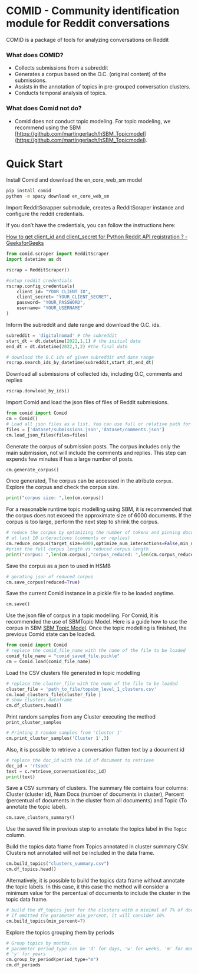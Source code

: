 # COMID - Community identification module for Reddit conversations

COMID is a package of tools for analyzing conversations on Reddit

### What does COMID?

- Collects submissions from a subreddit
- Generates a corpus based on the O.C. (original content) of the submissions.
- Assists in the annotation of topics in pre-grouped conversation clusters.
- Conducts temporal analysis of topics.

### What does Comid not do?

- Comid does not conduct topic modeling. For topic modeling, we recommend using the SBM [https://github.com/martingerlach/hSBM_Topicmodel](https://github.com/martingerlach/hSBM_Topicmodel).

# Quick Start

Install Comid and download the en_core_web_sm model

```bash
pip install comid
python -m spacy download en_core_web_sm
```

Import RedditScrapper submodule, creates a RedditScraper instance and configure the reddit credentials. 

If you don’t have the credentials, you can follow the instructions here: 

[How to get client_id and client_secret for Python Reddit API registration ? - GeeksforGeeks](https://www.geeksforgeeks.org/how-to-get-client_id-and-client_secret-for-python-reddit-api-registration/)

```python
from comid.scraper import RedditScraper
import datetime as dt

rscrap = RedditScraper()

#setup reddit credentials
rscrap.config_credentials(
    client_id= "YOUR_CLIENT_ID",
    client_secret= "YOUR_CLIENT_SECRET",
    password= "YOUR_PASSWORD",
    username= "YOUR_USERNAME"
)
```

Inform the subreddit and date range and download the O.C. ids.

```python
subreddit = 'digitalnomad' # the subreddit
start_dt = dt.datetime(2022,1,1) # the initial date
end_dt = dt.datetime(2022,1,2) #the final date

# downlaod the O.C ids of given subreddit and date range
rscrap.search_ids_by_datetime(subreddit,start_dt,end_dt)
```

Download all submissions of collected ids, including O.C, comments and replies

```python
rscrap.donwload_by_ids()
```

Import Comid and load the json files of files of Reddit submissions. 

```python
from comid import Comid
cm = Comid()
# Load all json files as a list. You can use full or relative path for every file
files = ['dataset/submissions.json','dataset/comments.json']
cm.load_json_files(files=files)
```

Generate the corpus of submission posts. The corpus includes only the main submission, not will include the comments and replies. This step can expends few minutes if has a large number of posts.

```python
cm.generate_corpus()
```

Once generated, The corpus can be accessed in the atribute `corpus`. Explore the corpus and check the corpus size.

```python
print("corpus size: ",len(cm.corpus))
```

For a reasonable runtime topic modelling using SBM, it is recommended that the corpus does not exceed the approximate size of 6000 documents.  If the corpus is too large, perform the next step to shrink the corpus.

```python
# reduce the corpus by optimizing the number of tokens and pinning documents that have
# at last 10 interactions (comments or replies)
cm.reduce_corpus(target_size=6000,optimize_num_interactions=False,min_num_interactions=10)
#print the full corpus length vs reduced corpus length
print("corpus: ",len(cm.corpus),"corpus_reduced: ",len(cm.corpus_reduced))
```

Save the corpus as a json to used in HSMB

```python
# gerating json of reduced corpus
cm.save_corpus(reduced=True)
```

Save the current Comid instance in a pickle file to be loaded anytime.

```python
cm.save()
```

Use the json file of corpus in a topic modelling. For Comid, it is recommended the use of SBMTopic Model. Here is a guide how to use the corpus in SBM [SBM Topic Model](SBM.md). Once the topic modelling is finished, the previous Comid state can be loaded.

```python
from comid import Comid
# replace the comid_file_name with the name of the file to be loaded
comid_file_name = "comid_saved_file.pickle"
cm = Comid.load(comid_file_name)
```

Load the CSV clusters file generated in topic modelling

```python
# replace the cluster_file with the name of the file to be loaded
cluster_file = 'path_to_file/topsbm_level_1_clusters.csv'
cm.load_clusters_file(cluster_file )
# show clusters dataframe
cm.df_clusters.head()
```

Print random samples from any Cluster executing the method `print_cluster_samples` 

```python
# Printing 3 random samples from 'Cluster 1'
cm.print_cluster_samples('Cluster 1',3)
```

Also, it is possible to retrieve a conversation flatten text by a document id

```python
# replace the doc_id with the id of document to retrieve
doc_id = 'rtsodc'
text = c.retrieve_conversation(doc_id)
print(text)
```

Save a CSV summary of clusters. The summary file contains four columns: Cluster (cluster id), Num Docs (number of documents in cluster), Percent (percentual of documents in the cluster from all documents) and Topic (To annotate the topic label).

```python
cm.save_clusters_summary()
```

Use the saved file in previous step to annotate the topics label in the `Topic`  column. 

 Build the topics data frame from Topics annotated in cluster summary CSV. Clusters not annotated will not be included in the data frame.

```python
cm.build_topics("clusters_summary.csv")
cm.df_topics.head()
```

Alternatively, it is possible to build the topics data frame without annotate the topic labels. In this case, it this case the method will consider a minimum value for the percentual of documents to include the cluster in the topic data frame. 

```python
# build the df_topics just for the clusters with a minimal of 7% of documents. 
# if omitted the parameter min_percent, it will consider 10% 
cm.build_topics(min_percent=7)
```

Explore the topics grouping them by periods

```python
# Group topics by months. 
# parameter period_type can be 'd' for days, 'w' for weeks, 'm' for months and
# 'y' for years
cm.group_by_period(period_type="m")
cm.df_periods
```